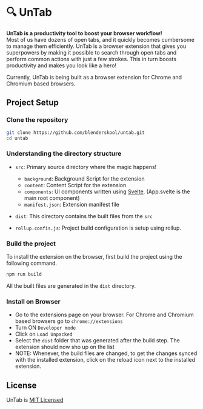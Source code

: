 # 🔍 UnTab

**UnTab is a productivity tool to boost your browser workflow!**  
Most of us have dozens of open tabs, and it quickly becomes cumbersome to manage them efficiently. UnTab is a browser extension that gives you superpowers by making it possible to search through open tabs and perform common actions with just a few strokes. This in turn boosts productivity and makes you look like a hero!

Currently, UnTab is being built as a browser extension for Chrome and Chromium based browsers.

## Project Setup
### Clone the repository
```bash
git clone https://github.com/blenderskool/untab.git
cd untab
```

### Understanding the directory structure
- `src`: Primary source directory where the magic happens!
  - `background`: Background Script for the extension
  - `content`: Content Script for the extension
  - `components`: UI components written using [Svelte](https://svelte.dev). (App.svelte is the main root component)
  - `manifest.json`: Extension manifest file
  
- `dist`: This directory contains the built files from the `src`

- `rollup.confis.js`: Project build configuration is setup using rollup.

### Build the project
To install the extension on the browser, first build the project using the following command.
```bash
npm run build
```
All the built files are generated in the `dist` directory.

### Install on Browser
- Go to the extensions page on your browser. For Chrome and Chromium based browsers go to `chrome://extensions`
- Turn ON `Developer mode`
- Click on `Load Unpacked`
- Select the `dist` folder that was generated after the build step. The extension should now sho up on the list
- NOTE: Whenever, the build files are changed, to get the changes synced with the installed extension, click on the reload icon next to the installed extension.

## License 
UnTab is [MIT Licensed](https://github.com/blenderskool/untab/blob/master/LICENSE)
